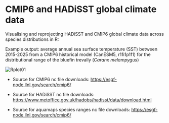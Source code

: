 # CMIP6 and HADiSST global climate data

Visualising and reprojecting HADiSST and CMIP6 global climate data across species distributions in R:

Example output: average annual sea surface temperature (SST) between 2015-2025 from a CMIP6 historical model (CanESM5, r11i1p1f1) for the distributional range of the bluefin trevally (*Caranx melampygus*)

![Rplot01](https://user-images.githubusercontent.com/93563980/173205871-1d26147d-f341-4041-98d7-0ed8a372e90e.png)


- Source for CMIP6 nc file downloads: https://esgf-node.llnl.gov/search/cmip6/

- Source for HADiSST nc file downloads: https://www.metoffice.gov.uk/hadobs/hadisst/data/download.html

- Source for aquamaps species ranges nc file downloads: https://esgf-node.llnl.gov/search/cmip6/
